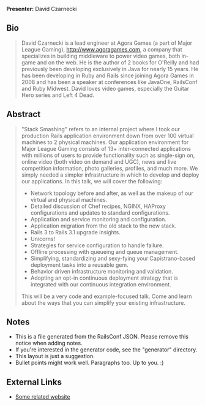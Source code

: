 **Presenter:** David Czarnecki

## Bio

> David Czarnecki is a lead engineer at  Agora Games (a part of Major League Gaming), http://www.agoragames.com, a company that specializes in building middleware to power video games, both in-game and on the web. He is the author of 2 books for O'Reilly and had previously been developing exclusively in Java for nearly 15 years. He has been developing in Ruby and Rails since joining Agora Games in 2008 and has been a speaker at conferences like JavaOne, RailsConf and Ruby Midwest. David loves video games, especially the Guitar Hero series and Left 4 Dead.

## Abstract

> "Stack Smashing" refers to an internal project where I took our production Rails application environment down from over 100 virtual machines to 2 physical machines. Our application environment for Major League Gaming consists of 13+ inter-connected applications with millions of users to provide functionality such as single-sign on, online video (both video on demand and UGC), news and live competition information, photo galleries, profiles, and much more. We simply needed a simpler infrastructure in which to develop and deploy our applications. In this talk, we will cover the following:
>
>   * Network topology before and after, as well as the makeup of our virtual and physical machines.
>   * Detailed discussion of Chef recipes, NGINX, HAProxy configurations and updates to standard configurations.
>   * Application and service monitoring and configuration.
>   * Application migration from the old stack to the new stack.
>   * Rails 3 to Rails 3.1 upgrade insights.
>   * Unicorns!
>   * Strategies for service configuration to handle failure.
>   * Offline processing with queueing and queue management.
>   * Simplifying, standardizing and sexy-fying your Capistrano-based deployment tasks into a reusable gem.
>   * Behavior driven infrastructure monitoring and validation.
>   * Adopting an opt-in continuous deployment strategy that is integrated with our continuous integration environment.
>
> This will be a very code and example-focused talk. Come and learn about the ways that you can simplify your existing infrastructure.

## Notes

* This is a file generated from the RailsConf JSON.  Please remove this notice when adding notes.
* If you're interested in the generator code, see the "generator" directory.
* This layout is just a suggestion.
* Bullet points might work well.  Paragraphs too.  Up to you.  :)

## External Links

* [Some related website](http://www.example.com/)

